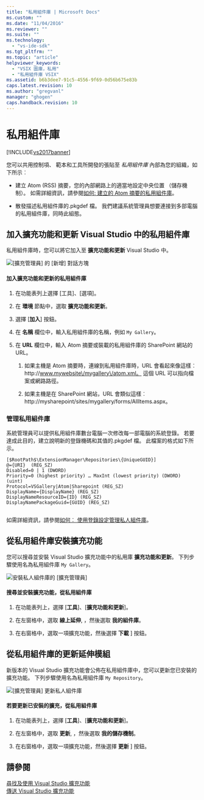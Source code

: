 ```yaml
---
title: "私用組件庫 | Microsoft Docs"
ms.custom: ""
ms.date: "11/04/2016"
ms.reviewer: ""
ms.suite: ""
ms.technology: 
  - "vs-ide-sdk"
ms.tgt_pltfrm: ""
ms.topic: "article"
helpviewer_keywords: 
  - "VSIX 圖庫，私用"
  - "私用組件庫 VSIX"
ms.assetid: b6b3dee7-91c5-4556-9f69-0d56b675e83b
caps.latest.revision: 10
ms.author: "gregvanl"
manager: "ghogen"
caps.handback.revision: 10
---
```

# 私用組件庫
[!INCLUDE[vs2017banner](../code-quality/includes/vs2017banner.md)]

您可以共用控制項、 範本和工具所開發的張貼至 *私用組件庫* 內部為您的組織，如下所示︰  
  
-   建立 Atom \(RSS\) 摘要，您的內部網路上的適當地設定中央位置 （儲存機制）。 如需詳細資訊，請參閱[如何: 建立的 Atom 摘要的私用組件庫](../extensibility/how-to-create-an-atom-feed-for-a-private-gallery.md)。  
  
-   散發描述私用組件庫的.pkgdef 檔。 我們建議系統管理員想要連接到多部電腦的私用組件庫，同時此組態。  
  
## 加入擴充功能和更新 Visual Studio 中的私用組件庫  
 私用組件庫時，您可以將它加入至 **擴充功能和更新** Visual Studio 中。  
  
 ![&#91;擴充管理員&#93; 的 &#91;新增&#93; 對話方塊](~/docs/extensibility/media/em_adddialog.png "EM\_AddDialog")  
  
#### 加入擴充功能和更新的私用組件庫  
  
1.  在功能表列上選擇 \[工具\]、\[選項\]。  
  
2.  在 **環境** 節點中，選取 **擴充功能和更新**。  
  
3.  選擇 \[**加入**\] 按鈕。  
  
4.  在 **名稱** 欄位中，輸入私用組件庫的名稱，例如 `My Gallery`。  
  
5.  在 **URL** 欄位中，輸入 Atom 摘要或裝載的私用組件庫的 SharePoint 網站的 URL。  
  
    1.  如果主機是 Atom 摘要時，連線到私用組件庫時，URL 會看起來像這樣︰ http:\/\/www.mywebsite\/mygallery\/atom.xml。  這個 URL 可以指向檔案或網路路徑。  
  
    2.  如果主機是在 SharePoint 網站，URL 會類似這樣︰ http:\/\/mysharepoint\/sites\/mygallery\/forms\/AllItems.aspx。  
  
### 管理私用組件庫  
 系統管理員可以提供私用組件庫數台電腦一次修改每一部電腦的系統登錄。 若要達成此目的，建立說明新的登錄機碼和其值的.pkgdef 檔。  此檔案的格式如下所示。  
  
```  
[$RootPath$\ExtensionManager\Repositories\{UniqueGUID}]  
@={URI}  (REG_SZ)  
Disabled=0 | 1 (DWORD)  
Priority=0 (highest priority) … MaxInt (lowest priority) (DWORD) (uint)  
Protocol=VSGallery|Atom|Sharepoint (REG_SZ)  
DisplayName={DisplayName} (REG_SZ)  
DisplayNameResourceID={ID} (REG_SZ)  
DisplayNamePackageGuid={GUID} (REG_SZ)  
  
```  
  
 如需詳細資訊，請參閱[如何︰ 使用登錄設定管理私人組件庫](../extensibility/how-to-manage-a-private-gallery-by-using-registry-settings.md)。  
  
## 從私用組件庫安裝擴充功能  
 您可以搜尋並安裝 Visual Studio 擴充功能中的私用庫 **擴充功能和更新**。 下列步驟使用名為私用組件庫 `My Gallery`。  
  
 ![安裝私人組件庫的 &#91;擴充管理員&#93;](~/docs/extensibility/media/em_.png "EM\_")  
  
#### 搜尋並安裝擴充功能，從私用組件庫  
  
1.  在功能表列上，選擇 \[**工具**\]、\[**擴充功能和更新**\]。  
  
2.  在左窗格中，選取 **線上延伸**, ，然後選取 **我的組件庫**。  
  
3.  在右窗格中，選取一項擴充功能，然後選擇 **下載** \] 按鈕。  
  
## 從私用組件庫的更新延伸模組  
 新版本的 Visual Studio 擴充功能會公佈在私用組件庫中，您可以更新您已安裝的擴充功能。 下列步驟使用名為私用組件庫 `My Repository`。  
  
 ![&#91;擴充管理員&#93; 更新私人組件庫](~/docs/extensibility/media/em_update.png "EM\_Update")  
  
#### 若要更新已安裝的擴充，從私用組件庫  
  
1.  在功能表列上，選擇 \[**工具**\]、\[**擴充功能和更新**\]。  
  
2.  在左窗格中，選取 **更新**, ，然後選取 **我的儲存機制**。  
  
3.  在右窗格中，選取一項擴充功能，然後選擇 **更新** \] 按鈕。  
  
## 請參閱  
 [尋找及使用 Visual Studio 擴充功能](../ide/finding-and-using-visual-studio-extensions.md)   
 [傳送 Visual Studio 擴充功能](../extensibility/shipping-visual-studio-extensions.md)